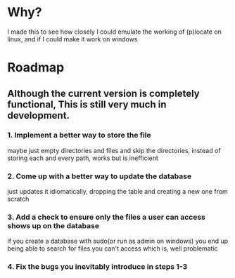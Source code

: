 # Why?
I made this to see how closely I could emulate the working of (p)locate on linux, and if I could make it work on windows

# Roadmap
## Although the current version is completely functional, This is still very much in development.

### 1. Implement a better way to store the file
maybe just empty directories and files and skip the directories, instead of storing each and every path, works but is inefficient

### 2. Come up with a better way to update the database
just updates it idiomatically, dropping the table and creating a new one from scratch

### 3. Add a check to ensure only the files a user can access shows up on the database
if you create a database with sudo(or run as admin on windows) you end up being able to search for files you can't access which is, well problematic

### 4. Fix the bugs you inevitably introduce in steps 1-3